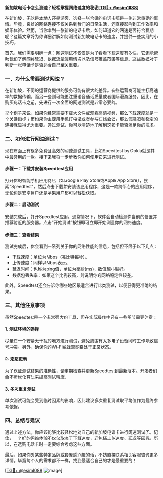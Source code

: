 **新加坡电话卡怎么测速？轻松掌握网络速度的秘密[[TG💪+ @esim1088](https://t.me/s/esim1088)]**

在新加坡，无论是本地人还是游客，选择一张合适的电话卡都是一件非常重要的事情。毕竟，良好的网络连接不仅关系到我们的日常生活，还直接影响到工作效率和娱乐体验。然而，当你拿到一张新的电话卡后，如何知道它的网速是否符合预期呢？这篇文章将为你详细讲解如何测试新加坡电话卡的速度，并提供一些实用的小技巧。

首先，我们需要明确一点：网速测试不仅仅是为了看看下载速度有多快，它还能帮助我们了解网络延迟、数据流量使用情况以及信号覆盖范围等信息。这些数据对于判断一张电话卡是否适合自己至关重要。

### **一、为什么需要测试网速？**

在新加坡，不同的运营商提供的服务可能有很大的差异。有些运营商可能主打高速率的数据传输，而另一些则可能更注重语音通话质量或者国际漫游服务。因此，在购买电话卡之前，先进行一次全面的网速测试是非常必要的。

举个例子来说，如果你经常需要下载大文件或观看高清视频，那么下载速度就是一个关键指标；而如果你主要用手机打电话或者参与在线会议，那么低延迟和稳定的连接就显得尤为重要。通过测试，你可以清楚地了解到这张卡能否满足你的需求。

### **二、如何进行网速测试？**

现在市面上有很多免费且高效的网速测试工具，比如Speedtest by Ookla就是其中最常用的一款。接下来我将一步步教你如何使用它来进行测试。

#### **步骤一：下载并安装Speedtest应用**
打开你的智能手机应用商店（如Google Play Store或Apple App Store），搜索“Speedtest”，然后点击下载并安装该应用程序。这是一款跨平台的应用程序，无论你是安卓用户还是苹果用户都可以轻松获取。

#### **步骤二：启动测试**
安装完成后，打开Speedtest应用。通常情况下，软件会自动检测你当前的位置并推荐附近的服务器。点击“开始测试”按钮即可立即开始测量你的网络速度。

#### **步骤三：查看结果**
测试完成后，你会看到一系列关于你的网络性能的信息，包括但不限于以下几点：
- 下载速度：单位为Mbps（兆比特每秒）。
- 上传速度：同样以Mbps表示。
- 延迟时间：也称为ping值，单位为毫秒(ms)，数值越小越好。
- 数据包丢失率：如果这个比例较高，则说明你的网络稳定性较差。

此外，Speedtest还会告诉你哪些地区最适合进行此类测试，以便获得更准确的结果。

### **三、其他注意事项**

虽然Speedtest是一个非常强大的工具，但在实际操作中还有一些细节需要注意：

#### **1. 测试环境的选择**
尽量在一个安静无干扰的地方进行测试，避免周围有太多电子设备同时工作导致信号冲突。另外，确保你的Wi-Fi或蜂窝网络处于正常状态。

#### **2. 定期更新**
为了保证测试结果的准确性，请定期检查并更新Speedtest到最新版本。开发者们会不断优化算法来提高测试精度。

#### **3. 多次重复测试**
单次测试可能会受到临时因素的影响，因此建议多次重复测试取平均值作为最终参考依据。

### **四、总结与建议**

通过上述方法，你应该能够比较轻松地对自己的新加坡电话卡进行网速测试了。记住，一个好的网络体验不仅仅取决于下载速度，还包括上传速度、延迟等因素。所以，在选购电话卡时一定要综合考虑这些方面。

最后，如果你对某些特定品牌或套餐感兴趣的话，不妨直接联系相关客服咨询更多详情。毕竟每个人的需求都不一样，找到最适合自己的才是最重要的！

[[TG💪+ @esim1088](https://t.me/s/esim1088) ![Image](https://i.postimg.cc/4NQfJmqS/Snipaste-2025-05-13-00-14-12.png)]